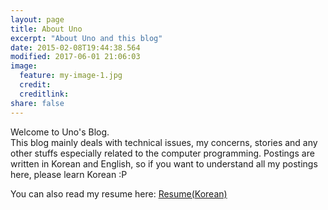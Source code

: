 ```yaml
---
layout: page
title: About Uno
excerpt: "About Uno and this blog"
date: 2015-02-08T19:44:38.564
modified: 2017-06-01 21:06:03
image:
  feature: my-image-1.jpg
  credit: 
  creditlink: 
share: false
---
```


Welcome to Uno's Blog.  
This blog mainly deals with technical issues, my concerns, stories and any other stuffs especially related to the computer programming. Postings are written in Korean and English, so if you want to understand all my postings here, please learn Korean :P

You can also read my resume here: [Resume(Korean)](http://djkeh.github.io/resume/ko)
